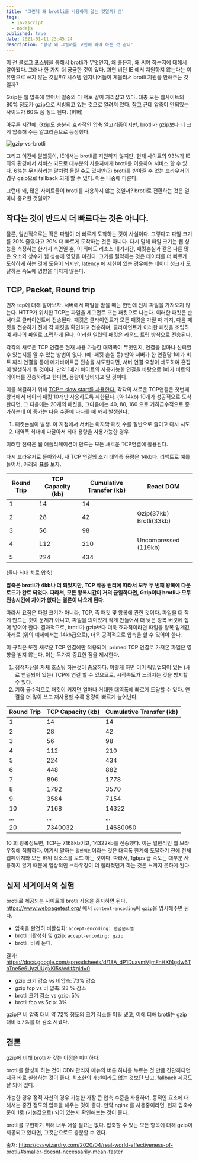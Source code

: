 ```yaml
---
title: '그런데 왜 brotli를 사용하지 않는 것일까? 🤔'
tags:
  - javascript
  - nodejs
published: true
date: 2021-01-11 23:45:24
description: '항상 왜 그럴까를 고민해 봐야 하는 것 같다'
---
```


[이 전 블로그 포스팅](/2021/01/brotli-better-html-compression)을 통해서 brotli가 무엇인지, 왜 좋은지, 왜 써야 하는지에 대해서 알아봤다. 그러나 한 가지 더 궁금한 것이 있다. 과연 비단 IE 에서 지원하지 않는다는 이유만으로 쓰지 않는 것일까? 시스템 엔지니어들이 게을러서 brotli 지원을 안해주는 것일까?

Gzip은 웹 압축에 있어서 일종의 디 팩토 같이 자리잡고 있다. 대충 모든 웹사이트의 80% 정도가 gzip으로 서빙되고 있는 것으로 알려져 있다. [참고](https://almanac.httparchive.org/en/2019/compression) 근데 압축이 안되있는 사이트가 60% 쯤 정도 된다. (허허)

아무튼 지간에, Gzip도 충분히 효과적인 압축 알고리즘이지만, brotli가 gzip보다 더 크게 압축해 주는 알고리즘으로 등장했다.

![gzip-vs-brotli](https://csswizardry.com/wp-content/uploads/2020/04/react-dom-brotli.png)

그리고 이전에 말했듯이, IE에서는 brotli를 지원하지 않지만, 현재 사이트의 93%가 IE외의 환경에서 서비스 되므로 대부분의 사용자에게 brotli를 이용하여 서비스 할 수 있다. 6%는 무시하라는 말처럼 들릴 수도 있지만(?) brotli를 받아줄 수 없는 브라우저의 경우 gzip으로 fallback 되게 할 수 있다. 이는 나중에 다룬다.

그런데 왜, 많은 사이트들이 brotli를 사용하지 않는 것일까? brotli로 전환하는 것은 얼마나 중요한 것일까?

## 작다는 것이 반드시 더 빠르다는 것은 아니다.

물론, 일반적으로는 작은 파일이 더 빠르게 도착하는 것이 사실이다. 그렇다고 파일 크기를 20% 줄였다고 20% 더 빠르게 도착하는 것은 아니다. 다시 말해 파일 크기는 웹 성능을 측정하는 한가지 측면일 뿐, 이 외에도 리소스 대기시간, 패킷손실과 같은 다른 많은 요소와 상수가 웹 성능에 영향을 미친다. 크기를 절약하는 것은 데이터를 더 빠르게 도착하게 하는 것에 도움이 되지만, latency 에 제한이 있는 경우에는 데이터 청크가 도달하는 속도에 영향을 미치지 않는다.

## TCP, Packet, Round trip

먼저 tcp에 대해 알아보자. 서버에서 파일을 받을 때는 한번에 전체 파일을 가져오지 않는다. HTTP가 위치한 TCP는 파일을 세그먼트 또는 패킷으로 나눈다. 이러한 패킷은 순서대로 클라이언트에 전송된다. 패킷은 클라이언트가 모든 패킷을 가질 때 까지, 다음 패킷을 전송하기 전에 각 패킷을 확인하고 전송하며, 클라이언트가 이러한 패킷을 조립하여 하나의 파일로 조립하게 된다. 이러한 일련의 패킷은 라운드 트립 방식으로 전송된다.

각각의 새로운 TCP 연결은 현재 사용 가능한 대역폭이 무엇인지, 연결을 얼마나 신뢰할 수 있는지를 알 수 있는 방법이 없다. (예: 패킷 손실 등) 만약 서버가 한 연결당 1메가 비트 짜리 연결을 통애 메가바이트급 전송을 시도한다면, 서버 연결 요청이 쇄도하여 혼잡이 발생하게 될 것이다. 만약 1메가 바이트의 사용가능한 연결을 바탕으로 1메가 비트의 데이터를 전송하려고 한다면, 용량이 낭비되고 말 것이다.

이를 해결하기 위해 [TCP는 slow start를 사용한다.](https://ko.wikipedia.org/wiki/%ED%98%BC%EC%9E%A1_%EC%A0%9C%EC%96%B4) 각각의 새로운 TCP연결은 첫번째 왕복에서 데이터 패킷 10개만 사용하도록 제한된다. (약 14kb) 10개가 성공적으로 도착한다면, 그 다음에는 20개의 패킷을, 그다음에는 40, 80, 160 으로 기하급수적으로 증가하는데 이 증가는 다음 수준에 다다를 때 까지 발생한다.

1. 패킷손실이 발생. 이 지점에서 서버는 마지막 패킷 수를 절반으로 줄이고 다시 시도
2. 대역폭 최대에 다달아서 최대 용량을 사용가능한 경우

이러한 전략은 웹 애플리케이션이 만드는 모든 새로운 TCP연결에 활용된다.

다시 브라우저로 돌아와서, 새 TCP 연결의 초기 대역폭 용량은 14kb다. 리액트로 예를 들어서, 아래의 표를 보자.

| Round Trip | TCP Capacity (kb) | Cumulative Transfer (kb) | React DOM               |
| ---------- | ----------------- | ------------------------ | ----------------------- |
| 1          | 14                | 14                       |                         |
| 2          | 28                | 42                       | Gzip(37kb) Brotli(33kb) |
| 3          | 56                | 98                       |                         |
| 4          | 112               | 210                      | Uncompressed (119kb)    |
| 5          | 224               | 434                      |                         |

(둘다 최대 치로 압축)

**압축은 brotli가 4kb나 더 되었지만, TCP 작동 원리에 따라서 모두 두 번째 왕복에 다운로드가 완료 되었다. 따라서, 모든 왕복시간이 거의 균일하다면, Gzip이나 brotli나 모두 전송시간에 차이가 없다는 결론이 나오게 된다.**

따라서 요점은 파일 크기가 아니라, TCP, 즉 패킷 및 왕복에 관한 것이다. 파일을 더 작게 만드는 것이 문제가 아니고, 파일을 의미있게 작게 만들어서 더 낮은 왕복 버킷에 집어 넣어야 한다. 결과적으로, brotli가 gzip보다 더욱 효과적이라면 파일을 왕복 임계값 아래로 (위의 예제에서는 14kb급으로), 더욱 공격적으로 압축을 할 수 있어야 한다.

이 규칙은 또한 새로운 TCP 연결에만 적용되며, primed TCP 연결로 가져온 파일은 영향을 받지 않는다. 이는 두가지 중요한 점을 제시한다.

1. 정적자산을 자체 호스팅 하는것이 중요하다. 이렇게 하면 이미 워밍업되어 있는 (새로 연결되어 있는) TCP에 연결 할 수 있으므로, 시작속도가 느려지는 것을 방지할 수 있다.
2. 기하 급수적으로 패킷이 커지면 얼마나 거대한 대역폭에 빠르게 도달할 수 있다. 연결을 더 많이 쓰고 재사용할 수록 용량이 빠르게 늘어난다.

| Round Trip | TCP Capacity (kb) | Cumulative Transfer (kb) |
| ---------- | ----------------- | ------------------------ |
| 1          | 14                | 14                       |
| 2          | 28                | 42                       |
| 3          | 56                | 98                       |
| 4          | 112               | 210                      |
| 5          | 224               | 434                      |
| 6          | 448               | 882                      |
| 7          | 896               | 1778                     |
| 8          | 1792              | 3570                     |
| 9          | 3584              | 7154                     |
| 10         | 7168              | 14322                    |
| ...        | ...               | ...                      |
| 20         | 7340032           | 14680050                 |

10 회 왕복정도면, TCP는 7168kb이고, 14322kb를 전송했다. 이는 일반적인 웹 브라우징에 적합하다. 여기서 말하는 `일반적인`이라는 것은 대역폭 한계에 도달하기 전에 전체 웹페이지와 모든 하위 리소스를 로드 하는 것이다. 따라서, 1gbps 급 속도는 대부분 사용하지 않기 때문에 일상적인 브라우징이 더 빨라졌던가 하는 것은 느끼지 못하게 된다.

## 실제 세계에서의 실험

brotli로 제공되는 사이트에 brotli 사용을 중지하면 된다. https://www.webpagetest.org/ 에서 `content-encoding`에 `gzip`을 명시해주면 된다.

- 압축을 완전히 비활성화: `accept-encoding: 랜덤문자열`
- brotli비활성화 및 gzip: `accept-encoding: gzip`
- brotli: 비워 둔다.

결과: https://docs.google.com/spreadsheets/d/18A_dP1DuavmMjmFnHXf4gdw6ThTne5e6UyzUUgxKI5s/edit#gid=0

- gzip 크기 감소 vs 비압축: 73% 감소
- gzip fcp vs 비 압축: 23 % 감소
- brotli 크기 감소 vs gzip: 5%
- brotli fcp vs 5zip: 3%

gzip은 비 압축 대비 약 72% 정도의 크기 감소를 이뤄 냈고, 이에 더해 brotli는 gzip 대비 5.7%를 더 감소 시켰다.

## 결론

gzip에 비해 brotli가 갖는 이점은 미미하다.

brotli를 활성화 하는 것이 CDN 관리자 메뉴의 버튼 하나를 누르는 것 만큼 간단하다면 지금 바로 실행하는 것이 좋다. 최소한의 개선이라도 없는 것보단 낫고, fallback 제공도 잘 되어 있다.

가능한 경우 정적 자산의 경우 가능한 가장 큰 압축 수준을 사용하며, 동적인 요소에 대해서는 중간 정도의 압축을 해주는 것이 좋다. 만약 nginx 를 사용중이라면, 현재 압축수준이 1로 (기본값으로) 되어 있는지 확인해보는 것이 좋다.

brotli를 구현하기 위해 너무 애쓸 필요는 없다. 압축할 수 있는 모든 항목에 대해 gzip이 제공되고 있다면, 그것만으로도 충분할 수 있다.

출처: https://csswizardry.com/2020/04/real-world-effectiveness-of-brotli/#smaller-doesnt-necessarily-mean-faster
